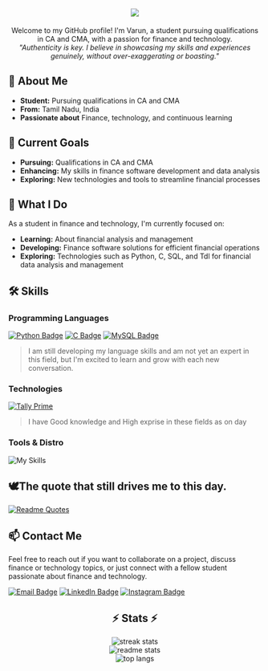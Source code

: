 <h1 align="center">
    <img src="https://readme-typing-svg.herokuapp.com/?font=Righteous&size=35&color=1E90FF&center=true&vCenter=true&width=500&height=70&duration=4000&lines=Hello+World!+👋;+I'm+Varun;" />
</h1>

<div align="center">
    Welcome to my GitHub profile! I'm Varun, a student pursuing qualifications in CA and CMA, with a passion for finance and technology.
</div>

<div align="center">
    <em>"Authenticity is key. I believe in showcasing my skills and experiences genuinely, without over-exaggerating or boasting."</em>
</div>


## 🧠 About Me

- **Student:** Pursuing qualifications in CA and CMA
- **From:** Tamil Nadu, India
- **Passionate about** Finance, technology, and continuous learning

## 🚀 Current Goals

- **Pursuing:** Qualifications in CA and CMA
- **Enhancing:** My skills in finance software development and data analysis
- **Exploring:** New technologies and tools to streamline financial processes

## 🚀 What I Do

As a student in finance and technology, I'm currently focused on:

- **Learning:** About financial analysis and management
- **Developing:** Finance software solutions for efficient financial operations
- **Exploring:** Technologies such as Python, C, SQL, and Tdl for financial data analysis and management

## 🛠️ Skills

### Programming Languages

[![Python Badge](https://img.shields.io/badge/Python-3776AB?style=for-the-badge&logo=Python&logoColor=white&labelColor=3776AB&color=FFE873)](https://www.python.org/)
[![C Badge](https://img.shields.io/badge/C_Programing-555555?style=for-the-badge&logo=c&logoColor=white&labelColor=03599C)](https://en.wikipedia.org/wiki/C_(programming_language))
[![MySQL Badge](https://img.shields.io/badge/MySQL-07405e?style=for-the-badge&logo=mysql&logoColor=white&labelColor=4479A1)](https://www.mysql.com/)

>I am still developing my language skills and am not yet an expert in this field, but I'm excited to learn and grow with each new conversation.

### Technologies

[![Tally Prime](https://custom-icon-badges.demolab.com/badge/Tally_Prime-3069b1?style=for-the-badge&logo=tally-prime&labelColor=white)](https://tallysolutions.com/tally-prime/)

> I have Good knowledge and High exprise in these fields as on day 
### Tools & Distro 

![My Skills](https://go-skill-icons.vercel.app/api/icons?i=obsidian,vscode,github,git,excel,powershell,pycharm,python,popos,ubuntu&perline=4)




## 🕊️The quote that still drives me to this day.


<div>


[![Readme Quotes](https://quotes-github-readme.vercel.app/api?type=horizontal&theme=nord&quote=Some+people+die+at+25+and+aren't+buried+until+75&author=Benjamin+Franklin)](https://github.com/piyushsuthar/github-readme-quotes)
</div>

## 📫 Contact Me

Feel free to reach out if you want to collaborate on a project, discuss finance or technology topics, or just connect with a fellow student passionate about finance and technology.

[![Email Badge](https://img.shields.io/badge/Email-varunrajvj79@gmail.com-D14836?style=for-the-badge&logo=gmail&logoColor=white)](mailto:varunrajvj79@gmail.com )
[![LinkedIn Badge](https://img.shields.io/badge/LinkedIn-varunraj79-0077B5?style=for-the-badge&logo=linkedin&logoColor=white)](https://www.linkedin.com/in/varunraj79)
[![Instagram Badge](https://img.shields.io/badge/Instagram-varuncupid-E4405F?style=for-the-badge&logo=instagram&logoColor=white)](https://www.instagram.com/varuncupid/)

<h2 align="center">⚡ Stats ⚡</h2>

<div align="center">
    <img src="https://streak-stats.demolab.com/?border_radius=10&count_private=true&theme=transparent&user=Worldofdex" alt="streak stats" /><br/>
    <img src="https://github-readme-stats.vercel.app/api?border_radius=10&count_private=true&rank_icon=github&show_icons=true&theme=transparent&username=Worldofdex" alt="readme stats" /><br/>
    <img src="https://github-readme-stats.vercel.app/api/top-langs/?border_radius=10&count_private=true&hide=HTML&langs_count=8&layout=compact&theme=transparent&size_weight=0.5&count_weight=0.5&exclude_repo=github-readme-stats&username=Worldofdex" alt="top langs" />
</div>




